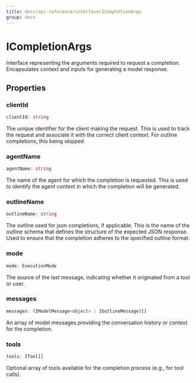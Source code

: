 ```yaml
---
title: docs/api-reference/interface/ICompletionArgs
group: docs
---
```


# ICompletionArgs

Interface representing the arguments required to request a completion.
Encapsulates context and inputs for generating a model response.

## Properties

### clientId

```ts
clientId: string
```

The unique identifier for the client making the request.
This is used to track the request and associate it with the correct client context.
For outline completions, this being skipped

### agentName

```ts
agentName: string
```

The name of the agent for which the completion is requested.
This is used to identify the agent context in which the completion will be generated.

### outlineName

```ts
outlineName: string
```

The outline used for json completions, if applicable.
This is the name of the outline schema that defines the structure of the expected JSON response.
Used to ensure that the completion adheres to the specified outline format.

### mode

```ts
mode: ExecutionMode
```

The source of the last message, indicating whether it originated from a tool or user.

### messages

```ts
messages: (IModelMessage<object> | IOutlineMessage)[]
```

An array of model messages providing the conversation history or context for the completion.

### tools

```ts
tools: ITool[]
```

Optional array of tools available for the completion process (e.g., for tool calls).
